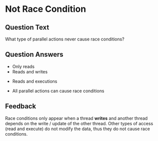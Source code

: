 # Not Race Condition

## Question Text

What type of parallel actions never cause race conditions?

## Question Answers

- Only reads
- Reads and writes
+ Reads and executions
- All parallel actions can cause race conditions

## Feedback

Race conditions only appear when a thread **writes** and another thread depends on the write / update of the other thread.
Other types of access (read and execute) do not modify the data, thus they do not cause race conditions.
